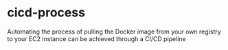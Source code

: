 # cicd-process
Automating the process of pulling the Docker image from your own registry to your EC2 instance can be achieved through a CI/CD pipeline
